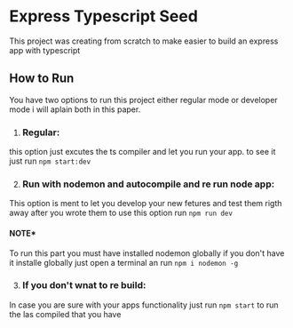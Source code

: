 # Express Typescript Seed

This project was creating from scratch to make easier to build an express app with typescript

## How to Run

You have two options to run this project either regular mode or developer mode i will aplain both in this paper.

1. ### Regular:
this option just excutes the ts compiler and let you run your app. to see it just run ` npm start:dev `

2. ### Run with nodemon and autocompile and re run node app:
This option is ment to let you develop your new fetures and test them rigth away after you wrote them to use this option run ` npm run dev `

#### NOTE* 
To run this part you must have installed nodemon globally if you don't have it installe globally just open a terminal an run ` npm i nodemon -g `

3. ### If you don't wnat to re build:
In case you are sure with your apps functionality just run ` npm start ` to run the las compiled that you have